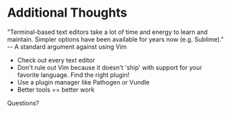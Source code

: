 # Additional Thoughts

"Terminal-based text editors take a lot of time and energy to learn and maintain. Simpler options have been available for years now (e.g. Sublime)."
-- A standard argument against using Vim

* Check out every text editor
* Don't rule out Vim because it doesn't 'ship' with support for your favorite language. Find the right plugin!
* Use a plugin manager like Pathogen or Vundle
* Better tools == better work

Questions?
